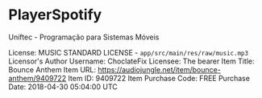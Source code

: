 # PlayerSpotify
Uniftec - Programação para Sistemas Móveis

License: MUSIC STANDARD LICENSE - ```app/src/main/res/raw/music.mp3```
Licensor's Author Username: ChoclateFix
Licensee: The bearer
Item Title: Bounce Anthem
Item URL: https://audiojungle.net/item/bounce-anthem/9409722
Item ID: 9409722
Item Purchase Code: FREE
Purchase Date: 2018-04-30 05:04:00 UTC
